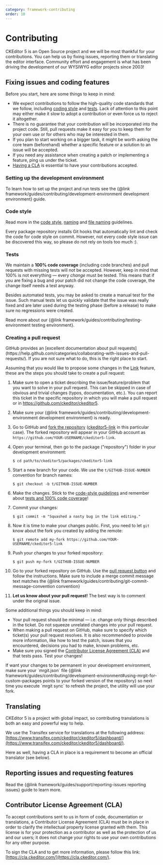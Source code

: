 ```yaml
---
category: framework-contributing
order: 10
---
```


# Contributing

CKEditor 5 is an Open Source project and we will be most thankful for your contributions. You can help us by fixing issues, reporting them or translating the editor interface. Community effort and engagement is what has been driving the development of our WYSIWYG editor projects since 2003!

## Fixing issues and coding features

Before you start, here are some things to keep in mind:

* We expect contributions to follow the high-quality code standards that we follow, including [coding style](#code-style) and [tests](#tests). Lack of attention to this point may either make it slow to adopt a contribution or even force us to reject it altogether.
* There is no guarantee that your contribution will be incorporated into the project code. Still, pull requests make it easy for you to keep them for your own use or for others who may be interested in them.
* If you plan to start working on a bigger task, it might be worth asking the core team (beforehand) whether a specific feature or a solution to an issue will be accepted.
* If you need any assistance when creating a patch or implementing a feature, ping us under the ticket.
* [Having a CLA](#contributor-license-agreement-cla) is essential to have your contributions accepted.

### Setting up the development environment

To learn how to set up the project and run tests see the {@link framework/guides/contributing/development-environment development environment} guide.

### Code style

Read more in the [code style](https://github.com/ckeditor/ckeditor5-design/wiki/Code-Style), [naming](https://github.com/ckeditor/ckeditor5-design/wiki/Code-Style-Naming-Guidelines) and [file naming](https://github.com/ckeditor/ckeditor5-design/wiki/File-Names) guidelines.

Every package repository installs Git hooks that automatically lint and check the code for code style on commit. However, not every code style issue can be discovered this way, so please do not rely on tools too much :).

### Tests

We maintain a **100% code coverage** (including code branches) and pull requests with missing tests will not be accepted. However, keep in mind that 100% is not everything &mdash; every *change* must be tested. This means that if you are fixing a bug and your patch did not change the code coverage, the change itself needs a test anyway.

Besides automated tests, you may be asked to create a manual test for the issue. Such manual tests let us quickly validate that the issue was really fixed and are later used during the testing phase (before a release) to make sure no regressions were created.

Read more about our {@link framework/guides/contributing/testing-environment testing environment}.

### Creating a pull request

<info-box>
	GitHub provides an [excellent documentation about pull requests](https://help.github.com/categories/collaborating-with-issues-and-pull-requests/). If you are not sure what to do, this is the right place to start.
</info-box>

Assuming that you would like to propose some changes in the [Link](https://github.com/ckeditor/ckeditor5-link) feature, these are the steps you should take to create a pull request:

1. Make sure to open a ticket describing the issue/feature/problem that you want to solve in your pull request. This can be skipped in case of obvious and trivial changes (typos, documentation, etc.). You can report this ticket in the specific repository in which you will make a pull request or in https://github.com/ckeditor/ckeditor5.
1. Make sure your {@link framework/guides/contributing/development-environment development environment} is ready.
1. Go to GitHub and [fork the repository](https://help.github.com/articles/fork-a-repo) ([ckeditor5-link](https://github.com/ckeditor/ckeditor5-link) in this particular case). The forked repository will appear in your GitHub account as `https://github.com/YOUR-USERNAME/ckeditor5-link`.
1. Open your terminal, then go to the package ("repository") folder in your development environment:

	```shell
	$ cd path/to/ckeditor5/packages/ckeditor5-link
	```

1. Start a new branch for your code. We use the `t/GITHUB-ISSUE-NUMBER` convention for branch names:

	```shell
	$ git checkout -b t/GITHUB-ISSUE-NUMBER
	```

1. Make the changes. Stick to the [code-style guidelines](#code-style) and remember about [tests and 100% code coverage](#tests)!
1. Commit your changes:

	```shell
	$ git commit -m "Squashed a nasty bug in the link editing."
	```

1. Now it is time to make your changes public. First, you need to let `git` know about the fork you created by adding the remote:

	```shell
	$ git remote add my-fork https://github.com/YOUR-USERNAME/ckeditor5-link
	```

1. Push your changes to your forked repository:

	```shell
	$ git push my-fork t/GITHUB-ISSUE-NUMBER
	```

1. Go to your forked repository on GitHub. Use the [pull request button](https://help.github.com/articles/about-pull-requests/) and follow the instructions. Make sure to include a merge commit message text matches the {@link framework/guides/contributing/git-commit-message-convention convention}
1. **Let us know about your pull request!** The best way is to comment under the original issue.

Some additional things you should keep in mind:

* Your pull request should be minimal &mdash; i.e. change only things described in the ticket. Do not squeeze unrelated changes into your pull request.
* When making a pull request on GitHub, make sure to specify which ticket(s) your pull request resolves. It is also recommended to provide more information, like how to test the patch, issues that you encountered, decisions you had to make, known problems, etc.
* Make sure you signed the [Contributor License Agreement (CLA)](#contributor-license-agreement-cla) and that tests pass. Test your changes!

<info-box>
	If want your changes to be permanent in your development environment, make sure your `mrgit.json` file {@link framework/guides/contributing/development-environment#using-mrgit-for-custom-packages points to your forked version of the repository} so next time you execute `mrgit sync` to refresh the project, the utility will use your fork.
</info-box>

## Translating

CKEditor 5 is a project with global impact, so contributing translations is both an easy and powerful way to help.

We use the Transifex service for translations at the following address: [https://www.transifex.com/ckeditor/ckeditor5/dashboard/](https://www.transifex.com/ckeditor/ckeditor5/dashboard/).

Here as well, having a CLA in place is a requirement to become an official translator (see below).

## Reporting issues and requesting features

Read the {@link framework/guides/support/reporting-issues reporting issues} guide to learn more.

## Contributor License Agreement (CLA)

To accept contributions sent to us in form of code, documentation or translations, a Contributor License Agreement (CLA) must be in place in order to clarify the intellectual property license granted with them. This license is for your protection as a contributor as well as the protection of us and our users; it does not change your rights to use your own contributions for any other purpose.

To sign the CLA and to get more information, please follow this link: [https://cla.ckeditor.com/](https://cla.ckeditor.com/).

